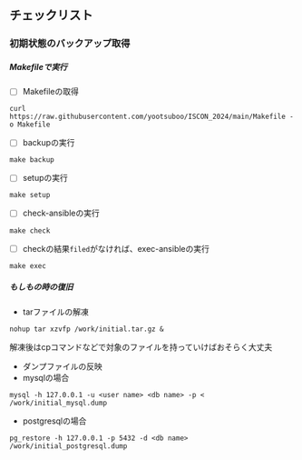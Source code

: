 ## チェックリスト

### 初期状態のバックアップ取得
##### Makefileで実行
- [ ] Makefileの取得
```
curl https://raw.githubusercontent.com/yootsuboo/ISCON_2024/main/Makefile -o Makefile
```
- [ ] backupの実行
```
make backup
```
- [ ] setupの実行
```
make setup
```
- [ ] check-ansibleの実行
```
make check
```
- [ ] checkの結果`filed`がなければ、exec-ansibleの実行
```
make exec
```

##### もしもの時の復旧
- tarファイルの解凍
```title:#
nohup tar xzvfp /work/initial.tar.gz &
```
解凍後はcpコマンドなどで対象のファイルを持っていけばおそらく大丈夫

- ダンプファイルの反映
- mysqlの場合
```title:#
mysql -h 127.0.0.1 -u <user name> <db name> -p < /work/initial_mysql.dump
```

- postgresqlの場合
```title:#
pg_restore -h 127.0.0.1 -p 5432 -d <db name> /work/initial_postgresql.dump
```

### 
